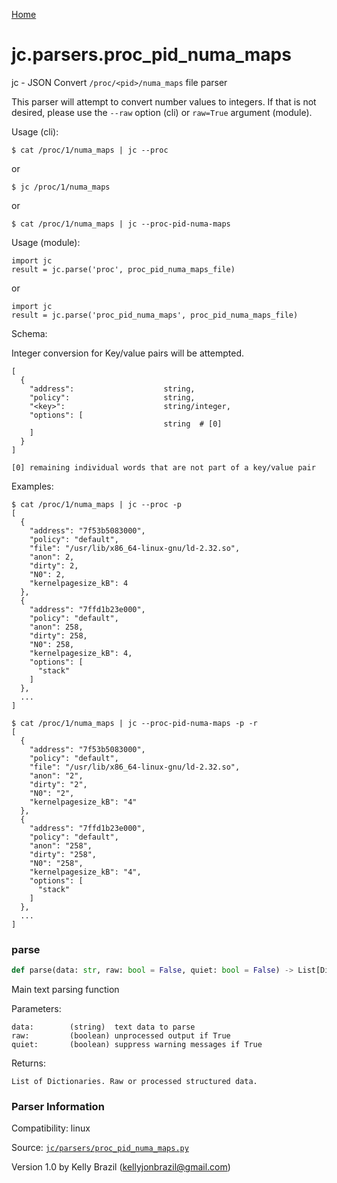 [Home](https://kellyjonbrazil.github.io/jc/)
<a id="jc.parsers.proc_pid_numa_maps"></a>

# jc.parsers.proc_pid_numa_maps

jc - JSON Convert `/proc/<pid>/numa_maps` file parser

This parser will attempt to convert number values to integers. If that is
not desired, please use the `--raw` option (cli) or `raw=True` argument
(module).

Usage (cli):

    $ cat /proc/1/numa_maps | jc --proc

or

    $ jc /proc/1/numa_maps

or

    $ cat /proc/1/numa_maps | jc --proc-pid-numa-maps

Usage (module):

    import jc
    result = jc.parse('proc', proc_pid_numa_maps_file)

or

    import jc
    result = jc.parse('proc_pid_numa_maps', proc_pid_numa_maps_file)

Schema:

Integer conversion for Key/value pairs will be attempted.

    [
      {
        "address":                    string,
        "policy":                     string,
        "<key>":                      string/integer,
        "options": [
                                      string  # [0]
        ]
      }
    ]

    [0] remaining individual words that are not part of a key/value pair

Examples:

    $ cat /proc/1/numa_maps | jc --proc -p
    [
      {
        "address": "7f53b5083000",
        "policy": "default",
        "file": "/usr/lib/x86_64-linux-gnu/ld-2.32.so",
        "anon": 2,
        "dirty": 2,
        "N0": 2,
        "kernelpagesize_kB": 4
      },
      {
        "address": "7ffd1b23e000",
        "policy": "default",
        "anon": 258,
        "dirty": 258,
        "N0": 258,
        "kernelpagesize_kB": 4,
        "options": [
          "stack"
        ]
      },
      ...
    ]

    $ cat /proc/1/numa_maps | jc --proc-pid-numa-maps -p -r
    [
      {
        "address": "7f53b5083000",
        "policy": "default",
        "file": "/usr/lib/x86_64-linux-gnu/ld-2.32.so",
        "anon": "2",
        "dirty": "2",
        "N0": "2",
        "kernelpagesize_kB": "4"
      },
      {
        "address": "7ffd1b23e000",
        "policy": "default",
        "anon": "258",
        "dirty": "258",
        "N0": "258",
        "kernelpagesize_kB": "4",
        "options": [
          "stack"
        ]
      },
      ...
    ]

<a id="jc.parsers.proc_pid_numa_maps.parse"></a>

### parse

```python
def parse(data: str, raw: bool = False, quiet: bool = False) -> List[Dict]
```

Main text parsing function

Parameters:

    data:        (string)  text data to parse
    raw:         (boolean) unprocessed output if True
    quiet:       (boolean) suppress warning messages if True

Returns:

    List of Dictionaries. Raw or processed structured data.

### Parser Information
Compatibility:  linux

Source: [`jc/parsers/proc_pid_numa_maps.py`](https://github.com/kellyjonbrazil/jc/blob/master/jc/parsers/proc_pid_numa_maps.py)

Version 1.0 by Kelly Brazil (kellyjonbrazil@gmail.com)
